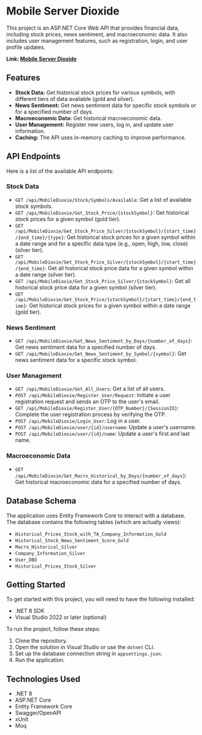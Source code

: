 # Mobile Server Dioxide

This project is an ASP.NET Core Web API that provides financial data, including stock prices, news sentiment, and macroeconomic data. It also includes user management features, such as registration, login, and user profile updates.

**Link: [Mobile Server Dioxide](https://capstonedioxiemobileserver-cfgqfudtbea6crd2.canadacentral-01.azurewebsites.net/swagger/index.html)**

## Features

-   **Stock Data:** Get historical stock prices for various symbols, with different tiers of data available (gold and silver).
-   **News Sentiment:** Get news sentiment data for specific stock symbols or for a specified number of days.
-   **Macroeconomic Data:** Get historical macroeconomic data.
-   **User Management:** Register new users, log in, and update user information.
-   **Caching:** The API uses in-memory caching to improve performance.

## API Endpoints

Here is a list of the available API endpoints:

### Stock Data

-   `GET /api/MobileDioxie/Stock/Symbols/Available`: Get a list of available stock symbols.
-   `GET /api/MobileDioxie/Get_Stock_Price/{stockSymbol}`: Get historical stock prices for a given symbol (gold tier).
-   `GET /api/MobileDioxie/Get_Stock_Price_Silver/{stockSymbol}/{start_time}/{end_time}/{type}`: Get historical stock prices for a given symbol within a date range and for a specific data type (e.g., open, high, low, close) (silver tier).
-   `GET /api/MobileDioxie/Get_Stock_Price_Silver/{stockSymbol}/{start_time}/{end_time}`: Get all historical stock price data for a given symbol within a date range (silver tier).
-   `GET /api/MobileDioxie/Get_Stock_Price_Silver/{stockSymbol}`: Get all historical stock price data for a given symbol (silver tier).
-   `GET /api/MobileDioxie/Get_Stock_Price/{stockSymbol}/{start_time}/{end_time}`: Get historical stock prices for a given symbol within a date range (gold tier).

### News Sentiment

-   `GET /api/MobileDioxie/Get_News_Sentiment_by_Days/{number_of_days}`: Get news sentiment data for a specified number of days.
-   `GET /api/MobileDioxie/Get_News_Sentiment_by_Symbol/{symbol}`: Get news sentiment data for a specific stock symbol.

### User Management

-   `GET /api/MobileDioxie/Get_All_Users`: Get a list of all users.
-   `POST /api/MobileDioxie/Register_User/Request`: Initiate a user registration request and sends an OTP to the user's email.
-   `GET /api/MobileDioxie/Register_User/{OTP_Number}/{SessionID}`: Complete the user registration process by verifying the OTP.
-   `POST /api/MobileDioxie/Login_User`: Log in a user.
-   `POST /api/MobileDioxie/user/{id}/username`: Update a user's username.
-   `POST /api/MobileDioxie/user/{id}/name`: Update a user's first and last name.

### Macroeconomic Data

-   `GET /api/MobileDioxie/Get_Macro_Historical_by_Days/{number_of_days}`: Get historical macroeconomic data for a specified number of days.

## Database Schema

The application uses Entity Framework Core to interact with a database. The database contains the following tables (which are actually views):

-   `Historical_Prices_Stock_with_TA_Company_Information_Gold`
-   `Historical_Stock_News_Sentiment_Score_Gold`
-   `Macro_Historical_Silver`
-   `Company_Information_Silver`
-   `User_DBO`
-   `Historical_Prices_Stock_Silver`

## Getting Started

To get started with this project, you will need to have the following installed:

-   .NET 8 SDK
-   Visual Studio 2022 or later (optional)

To run the project, follow these steps:

1.  Clone the repository.
2.  Open the solution in Visual Studio or use the `dotnet` CLI.
3.  Set up the database connection string in `appsettings.json`.
4.  Run the application.

## Technologies Used

-   .NET 8
-   ASP.NET Core
-   Entity Framework Core
-   Swagger/OpenAPI
-   xUnit
-   Moq
